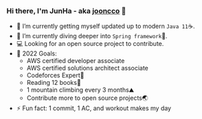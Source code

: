 ### Hi there, I'm JunHa - aka [jooncco](https://jooncco.com/profile) 👋 

<!-- [![Website](https://img.shields.io/website?label=codeSTACKr.com&style=for-the-badge&url=https%3A%2F%2Fcodestackr.com)](https://codestackr.com)
[![Twitter Follow](https://img.shields.io/twitter/follow/codeSTACKr?color=1DA1F2&logo=twitter&style=for-the-badge)](https://twitter.com/intent/follow?original_referer=https%3A%2F%2Fgithub.com%2FcodeSTACKr&screen_name=codeSTACKr) -->

- 🔭 I’m currently getting myself updated up to modern `Java 11`☕️.
- 🧜 I’m currently diving deeper into `Spring framework`🌱.
- 💻 Looking for an open source project to contribute.
- 🥅 2022 Goals:
  - AWS certified developer associate
  - AWS certified solutions architect associate
  - Codeforces Expert🦋
  - Reading 12 books📔
  - 1 mountain climbing every 3 months⛰
  - Contribute more to open source projects🌏
- ⚡ Fun fact: 1 commit, 1 AC, and workout makes my day

